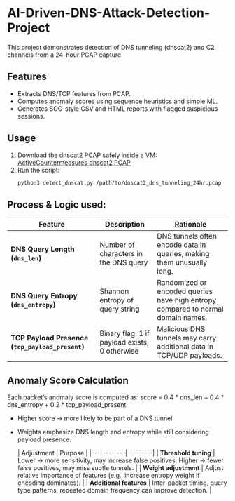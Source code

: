 # AI-Driven-DNS-Attack-Detection-Project

This project demonstrates detection of DNS tunneling (dnscat2) and C2 channels from a 24-hour PCAP capture.

## Features
- Extracts DNS/TCP features from PCAP.
- Computes anomaly scores using sequence heuristics and simple ML.
- Generates SOC-style CSV and HTML reports with flagged suspicious sessions.

## Usage
1. Download the dnscat2 PCAP safely inside a VM: 
   [ActiveCountermeasures dnscat2 PCAP](https://www.dropbox.com/s/4r9mcn792dbzonf/dnscat2_dns_tunneling_24hr.pcap?dl=0)
2. Run the script:
   ```bash
   python3 detect_dnscat.py /path/to/dnscat2_dns_tunneling_24hr.pcap
## Process & Logic used:

| Feature | Description | Rationale |
|---------|------------|-----------|
| **DNS Query Length (`dns_len`)** | Number of characters in the DNS query | DNS tunnels often encode data in queries, making them unusually long. |
| **DNS Query Entropy (`dns_entropy`)** | Shannon entropy of query string | Randomized or encoded queries have high entropy compared to normal domain names. |
| **TCP Payload Presence (`tcp_payload_present`)** | Binary flag: 1 if payload exists, 0 otherwise | Malicious DNS tunnels may carry additional data in TCP/UDP payloads. |

## Anomaly Score Calculation
Each packet’s anomaly score is computed as:
score = 0.4 * dns_len + 0.4 * dns_entropy + 0.2 * tcp_payload_present

- Higher score → more likely to be part of a DNS tunnel.
- Weights emphasize DNS length and entropy while still considering payload presence.

  | Adjustment | Purpose |
|------------|---------|
| **Threshold tuning** | Lower → more sensitivity, may increase false positives. Higher → fewer false positives, may miss subtle tunnels. |
| **Weight adjustment** | Adjust relative importance of features (e.g., increase entropy weight if encoding dominates). |
| **Additional features** | Inter-packet timing, query type patterns, repeated domain frequency can improve detection. |
